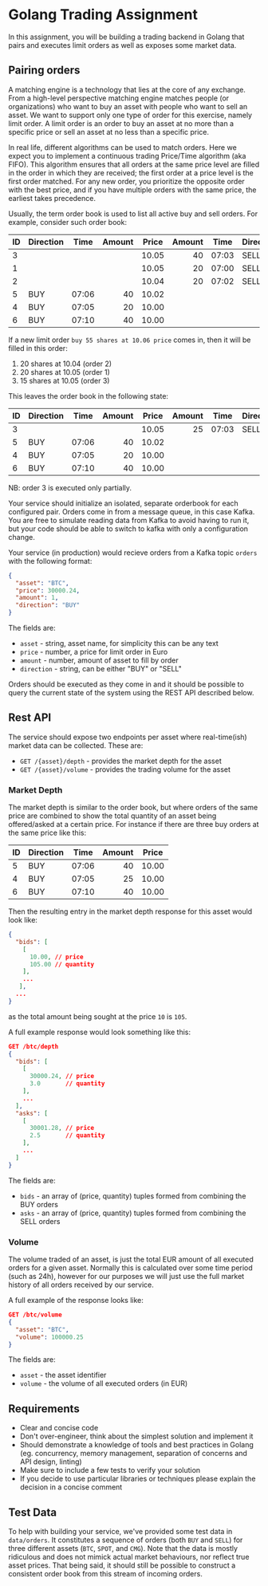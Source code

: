 
# Golang Trading Assignment

In this assignment, you will be building a trading backend in Golang that pairs and executes limit orders as well as 
exposes some market data.

## Pairing orders

A matching engine is a technology that lies at the core of any exchange. From a high-level perspective matching engine
matches people (or organizations)
who want to buy an asset with people who want to sell an asset. We want to support only one type of order for this
exercise, namely limit order. A limit order is an order to buy an asset at no more than a specific price or sell an
asset at no less than a specific price.

In real life, different algorithms can be used to match orders. Here we expect you to implement a continuous trading
Price/Time algorithm (aka FIFO). This algorithm ensures that all orders at the same price level are filled in the order
in which they are received; the first order at a price level is the first order matched. For any new order, you
prioritize the opposite order with the best price, and if you have multiple orders with the same price, the earliest
takes precedence.

Usually, the term order book is used to list all active buy and sell orders. For example, consider such order book:

| ID | Direction | Time  | Amount | Price | Amount | Time  | Direction |
|----|-----------|-------|-------:|-------|-------:|-------|-----------|
| 3  |           |       |        | 10.05 | 40     | 07:03 | SELL      |
| 1  |           |       |        | 10.05 | 20     | 07:00 | SELL      |
| 2  |           |       |        | 10.04 | 20     | 07:02 | SELL      |
| 5  | BUY       | 07:06 | 40     | 10.02 |        |       |           |
| 4  | BUY       | 07:05 | 20     | 10.00 |        |       |           |
| 6  | BUY       | 07:10 | 40     | 10.00 |        |       |           |

If a new limit order `buy 55 shares at 10.06 price` comes in, then it will be filled in this order:

1. 20 shares at 10.04 (order 2)
2. 20 shares at 10.05 (order 1)
3. 15 shares at 10.05 (order 3)

This leaves the order book in the following state:

| ID | Direction | Time  | Amount | Price | Amount | Time  | Direction |
|----|-----------|-------|-------:|-------|-------:|-------|-----------|
| 3  |           |       |        | 10.05 | 25     | 07:03 | SELL      |
| 5  | BUY       | 07:06 | 40     | 10.02 |        |       |           |
| 4  | BUY       | 07:05 | 20     | 10.00 |        |       |           |
| 6  | BUY       | 07:10 | 40     | 10.00 |        |       |           |

NB: order 3 is executed only partially.

Your service should initialize an isolated, separate orderbook for each configured pair.
Orders come in from a message queue, in this case Kafka. You are free to simulate reading
data from Kafka to avoid having to run it, but your code should be able to switch to kafka
with only a configuration change.

Your service (in production) would recieve orders from a Kafka topic `orders` with the
following format:

```json
{
  "asset": "BTC",
  "price": 30000.24,
  "amount": 1,
  "direction": "BUY"
}
```

The fields are:

- `asset` - string, asset name, for simplicity this can be any text
- `price` - number, a price for limit order in Euro
- `amount` - number, amount of asset to fill by order
- `direction` - string, can be either "BUY" or "SELL"

Orders should be executed as they come in and it should be possible to query the current
state of the system using the REST API described below.

## Rest API

The service should expose two endpoints per asset where real-time(ish) market data can be collected. These are:

- `GET /{asset}/depth` - provides the market depth for the asset
- `GET /{asset}/volume` - provides the trading volume for the asset

### Market Depth

The market depth is similar to the order book, but where orders of the same price are combined to show the total
quantity of an asset being offered/asked at a certain price. For instance if there are three buy orders at the same
price like this:

| ID | Direction | Time  | Amount | Price |
|----|-----------|-------|-------:|-------|
| 5  | BUY       | 07:06 | 40     | 10.00 |
| 4  | BUY       | 07:05 | 25     | 10.00 |
| 6  | BUY       | 07:10 | 40     | 10.00 |

Then the resulting entry in the market depth response for this asset would look like:
```json
{
  "bids": [
    [
      10.00, // price
      105.00 // quantity 
    ],
    ...
   ],
  ...
}
```
as  the total amount being sought at the price `10` is `105`.

A full example response would look something like this:
```json
GET /btc/depth
{
  "bids": [
    [
      30000.24, // price
      3.0       // quantity
    ],
    ...
  ],
  "asks": [
    [
      30001.28, // price
      2.5       // quantity
    ],
    ...
  ]
}
```

The fields are:

- `bids` - an array of (price, quantity) tuples formed from combining the BUY orders
- `asks` - an array of (price, quantity) tuples formed from combining the SELL orders

### Volume

The volume traded of an asset, is just the total EUR amount of all executed orders for a given asset. Normally this 
is calculated over some time period (such as 24h), however for our purposes we will just use the full market history 
of all orders received by our service.

A full example of the response looks like:
```json
GET /btc/volume
{
  "asset": "BTC",
  "volume": 100000.25
}
```

The fields are:

- `asset` - the asset identifier
- `volume` - the volume of all executed orders (in EUR)

## Requirements

- Clear and concise code
- Don't over-engineer, think about the simplest solution and implement it
- Should demonstrate a knowledge of tools and best practices in Golang (eg. concurrency,
  memory management, separation of concerns and API design, linting)
- Make sure to include a few tests to verify your solution
- If you decide to use particular libraries or techniques please explain the decision in a
  concise comment

## Test Data

To help with building your service, we've provided some test data in `data/orders`. It constitutes a sequence of 
orders (both `BUY` and `SELL`) for three different assets (`BTC`, `SPOT`, and `CMG`). Note that the data is mostly 
ridiculous and does not mimick actual market behaviours, nor reflect true asset prices. That being said, it should 
still be possible to construct a consistent order book from this stream of incoming orders.

